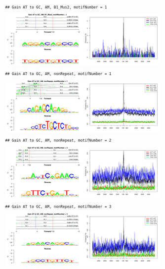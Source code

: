 

```
## Gain AT to GC, AM, B1_Mus2, motifNumber = 1
```

![plot of chunk motifPValues](figure/motifPValues-1.png)

```
## Gain AT to GC, AM, nonRepeat, motifNumber = 1
```

![plot of chunk motifPValues](figure/motifPValues-2.png)

```
## Gain AT to GC, AM, nonRepeat, motifNumber = 2
```

![plot of chunk motifPValues](figure/motifPValues-3.png)

```
## Gain AT to GC, AM, nonRepeat, motifNumber = 3
```

![plot of chunk motifPValues](figure/motifPValues-4.png)
  
